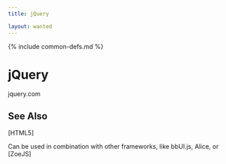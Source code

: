 ```yaml
---
title: jQuery

layout: wanted
---
```

{% include common-defs.md %}

# jQuery

jquery.com

## See Also

[HTML5]

Can be used in combination with other frameworks, like bbUI.js, Alice, or [ZoeJS]